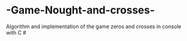 # -Game-Nought-and-crosses-
Algorithm and implementation of the game zeros and crosses in console with C #

